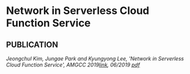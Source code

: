 # Network in Serverless Cloud Function Service
## PUBLICATION
_Jeongchul Kim, Jungae Park and Kyungyong Lee, 'Network in Serverless Cloud Function Service',
AMGCC 2019[link](http://htcaas.kisti.re.kr/wiki/index.php/AMGCC19), 06/2019 [pdf]()_
